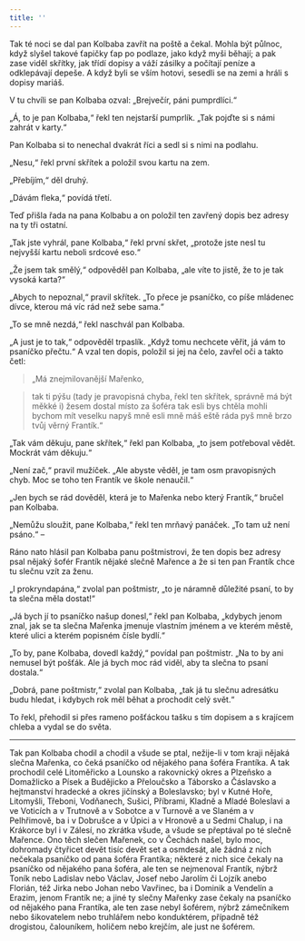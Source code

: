 ```yaml
---
title: ''
---
```


Tak té noci se dal pan Kolbaba zavřít na poště a čekal. Mohla být půlnoc, když slyšel takové ťapičky ťap po podlaze, jako když myši běhají; a pak zase viděl skřítky, jak třídí dopisy a váží zásilky a počítají peníze a odklepávají depeše. A když byli se vším hotovi, sesedli se na zemi a hráli s dopisy mariáš.

V tu chvíli se pan Kolbaba ozval: „Brejvečír, páni pumprdlíci.“

„Á, to je pan Kolbaba,“ řekl ten nejstarší pumprlík. „Tak pojďte si s námi zahrát v karty.“

Pan Kolbaba si to nenechal dvakrát říci a sedl si s nimi na podlahu.

„Nesu,“ řekl první skřítek a položil svou kartu na zem.

„Přebíjím,“ děl druhý.

„Dávám fleka,“ povídá třetí.

Teď přišla řada na pana Kolbabu a on položil ten zavřený dopis bez adresy na ty tři ostatní.

„Tak jste vyhrál, pane Kolbaba,“ řekl první skřet, „protože jste nesl tu nejvyšší kartu neboli srdcové eso.“

„Že jsem tak smělý,“ odpověděl pan Kolbaba, „ale víte to jistě, že to je tak vysoká karta?“

„Abych to nepoznal,“ pravil skřítek. „To přece je psaníčko, co píše mládenec dívce, kterou má víc rád než sebe sama.“

„To se mně nezdá,“ řekl naschvál pan Kolbaba.

„A just je to tak,“ odpověděl trpaslík. „Když tomu nechcete věřit, já vám to psaníčko přečtu.“ A vzal ten dopis, položil si jej na čelo, zavřel oči a takto četl:

> „Má znejmilovanější Mařenko,

> tak ti pýšu (tady je pravopisná chyba, řekl ten skřítek, správně má být měkké i) žesem dostal místo za šoféra tak esli bys chtěla mohli bychom mít veselku napyš mně esli mně máš eště ráda pyš mně brzo tvůj věrný Frantík.“

„Tak vám děkuju, pane skřítek,“ řekl pan Kolbaba, „to jsem potřeboval vědět. Mockrát vám děkuju.“

„Není zač,“ pravil mužíček. „Ale abyste věděl, je tam osm pravopisných chyb. Moc se toho ten Frantík ve škole nenaučil.“

„Jen bych se rád dověděl, která je to Mařenka nebo který Frantík,“ bručel pan Kolbaba.

„Nemůžu sloužit, pane Kolbaba,“ řekl ten mrňavý panáček. „To tam už není psáno.“ –

Ráno nato hlásil pan Kolbaba panu poštmistrovi, že ten dopis bez adresy psal nějaký šofér Frantík nějaké slečně Mařence a že si ten pan Frantík chce tu slečnu vzít za ženu.

„I prokryndapána,“ zvolal pan poštmistr, „to je náramně důležité psaní, to by ta slečna měla dostat!“

„Já bych jí to psaníčko našup donesl,“ řekl pan Kolbaba, „kdybych jenom znal, jak se ta slečna Mařenka jmenuje vlastním jménem a ve kterém městě, které ulici a kterém popisném čísle bydlí.“

„To by, pane Kolbaba, dovedl každý,“ povídal pan poštmistr. „Na to by ani nemusel být pošťák. Ale já bych moc rád viděl, aby ta slečna to psaní dostala.“

„Dobrá, pane poštmistr,“ zvolal pan Kolbaba, „tak já tu slečnu adresátku budu hledat, i kdybych rok měl běhat a prochodit celý svět.“

To řekl, přehodil si přes rameno pošťáckou tašku s tím dopisem a s krajícem chleba a vydal se do světa.

* * *

Tak pan Kolbaba chodil a chodil a všude se ptal, nežije-li v tom kraji nějaká slečna Mařenka, co čeká psaníčko od nějakého pana šoféra Frantíka. A tak prochodil celé Litoměřicko a Lounsko a rakovnický okres a Plzeňsko a Domažlicko a Písek a Budějicko a Přeloučsko a Táborsko a Čáslavsko a hejtmanství hradecké a okres jičínský a Boleslavsko; byl v Kutné Hoře, Litomyšli, Třeboni, Vodňanech, Sušici, Příbrami, Kladně a Mladé Boleslavi a ve Voticích a v Trutnově a v Sobotce a v Turnově a ve Slaném a v Pelhřimově, ba i v Dobrušce a v Úpici a v Hronově a u Sedmi Chalup, i na Krákorce byl i v Zálesí, no zkrátka všude, a všude se přeptával po té slečně Mařence. Ono těch slečen Mařenek, co v Čechách našel, bylo moc, dohromady čtyřicet devět tisíc devět set a osmdesát, ale žádná z nich nečekala psaníčko od pana šoféra Frantíka; některé z nich sice čekaly na psaníčko od nějakého pana šoféra, ale ten se nejmenoval Frantík, nýbrž Toník nebo Ladislav nebo Václav, Josef nebo Jarolím či Lojzík anebo Florián, též Jirka nebo Johan nebo Vavřinec, ba i Dominik a Vendelín a Erazim, jenom Frantík ne; a jiné ty slečny Mařenky zase čekaly na psaníčko od nějakého pana Frantíka, ale ten zase nebyl šoférem, nýbrž zámečníkem nebo šikovatelem nebo truhlářem nebo konduktérem, případně též drogistou, čalouníkem, holičem nebo krejčím, ale just ne šoférem.
